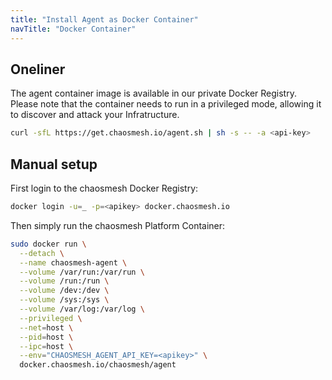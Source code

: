 ```yaml
---
title: "Install Agent as Docker Container"
navTitle: "Docker Container"
---
```


## Oneliner

The agent container image is available in our private Docker Registry.
Please note that the container needs to run in a privileged mode, allowing it to discover and attack your Infratructure.

```sh
curl -sfL https://get.chaosmesh.io/agent.sh | sh -s -- -a <api-key>
```

## Manual setup

First login to the chaosmesh Docker Registry:

```sh
docker login -u=_ -p=<apikey> docker.chaosmesh.io
```

Then simply run the chaosmesh Platform Container:

```sh
sudo docker run \
  --detach \
  --name chaosmesh-agent \
  --volume /var/run:/var/run \
  --volume /run:/run \
  --volume /dev:/dev \
  --volume /sys:/sys \
  --volume /var/log:/var/log \
  --privileged \
  --net=host \
  --pid=host \
  --ipc=host \
  --env="CHAOSMESH_AGENT_API_KEY=<apikey>" \
  docker.chaosmesh.io/chaosmesh/agent
```
